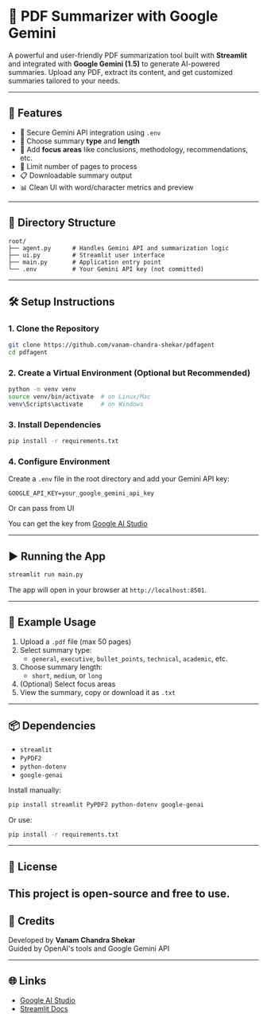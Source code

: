 # 📄 PDF Summarizer with Google Gemini

A powerful and user-friendly PDF summarization tool built with **Streamlit** and integrated with **Google Gemini (1.5)** to generate AI-powered summaries. Upload any PDF, extract its content, and get customized summaries tailored to your needs.

---

## 🚀 Features

- 🔑 Secure Gemini API integration using `.env`
- 🧠 Choose summary **type** and **length**
- 🎯 Add **focus areas** like conclusions, methodology, recommendations, etc.
- 📄 Limit number of pages to process
- 📋 Downloadable summary output
- 📊 Clean UI with word/character metrics and preview

---

## 📁 Directory Structure

```
root/
├── agent.py      # Handles Gemini API and summarization logic
├── ui.py         # Streamlit user interface
├── main.py       # Application entry point
└── .env          # Your Gemini API key (not committed)
```

---

## 🛠️ Setup Instructions

### 1. Clone the Repository

```bash
git clone https://github.com/vanam-chandra-shekar/pdfagent
cd pdfagent
```

### 2. Create a Virtual Environment (Optional but Recommended)

```bash
python -m venv venv
source venv/bin/activate  # on Linux/Mac
venv\Scripts\activate     # on Windows
```

### 3. Install Dependencies

```bash
pip install -r requirements.txt
```

### 4. Configure Environment

Create a `.env` file in the root directory and add your Gemini API key:

```env
GOOGLE_API_KEY=your_google_gemini_api_key
```
Or can pass from UI

You can get the key from [Google AI Studio](https://aistudio.google.com/app/apikey)

---

## ▶️ Running the App

```bash
streamlit run main.py
```

The app will open in your browser at `http://localhost:8501`.

---

## 🧪 Example Usage

1. Upload a `.pdf` file (max 50 pages)
2. Select summary type:
   - `general`, `executive`, `bullet_points`, `technical`, `academic`, etc.
3. Choose summary length:
   - `short`, `medium`, or `long`
4. (Optional) Select focus areas
5. View the summary, copy or download it as `.txt`

---

## 📦 Dependencies

- `streamlit`
- `PyPDF2`
- `python-dotenv`
- `google-genai`

Install manually:

```bash
pip install streamlit PyPDF2 python-dotenv google-genai
```

Or use:

```bash
pip install -r requirements.txt
```

---

## 📄 License

This project is open-source and free to use.
---

## 🙌 Credits

Developed by **Vanam Chandra Shekar**  
Guided by OpenAI's tools and Google Gemini API

---

## 🌐 Links

- [Google AI Studio](https://aistudio.google.com/app/apikey)
- [Streamlit Docs](https://docs.streamlit.io/)
